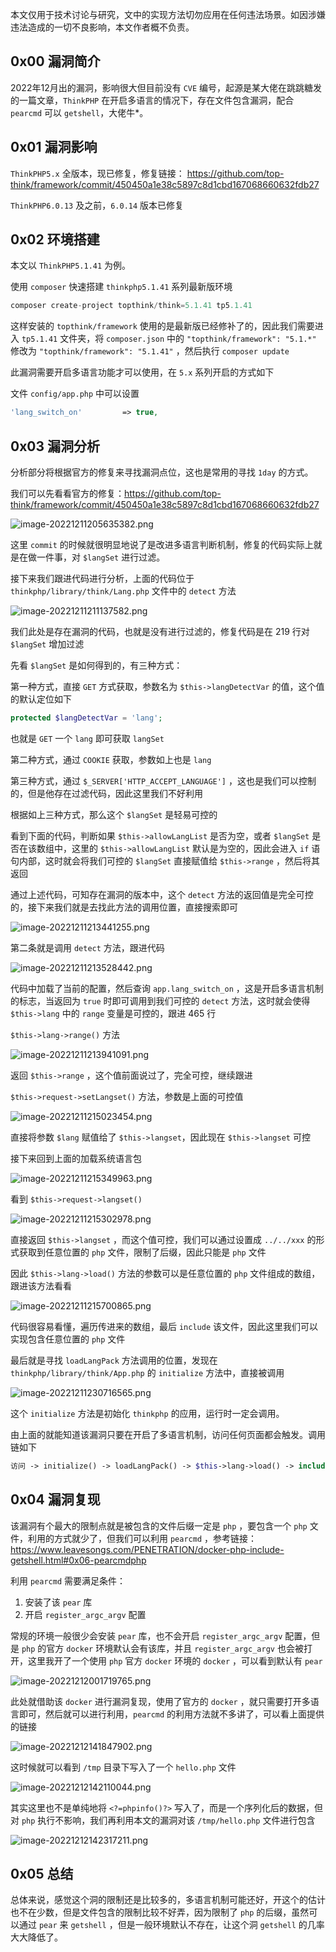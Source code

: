 本文仅用于技术讨论与研究，文中的实现方法切勿应用在任何违法场景。如因涉嫌违法造成的一切不良影响，本文作者概不负责。

0x00 漏洞简介
---------

2022年12月出的漏洞，影响很大但目前没有 `CVE` 编号，起源是某大佬在跳跳糖发的一篇文章，`ThinkPHP` 在开启多语言的情况下，存在文件包含漏洞，配合 `pearcmd` 可以 `getshell`，大佬牛\*。

0x01 漏洞影响
---------

`ThinkPHP5.x` 全版本，现已修复，修复链接： <https://github.com/top-think/framework/commit/450450a1e38c5897c8d1cbd167068660632fdb27>

`ThinkPHP6.0.13` 及之前，`6.0.14` 版本已修复

0x02 环境搭建
---------

本文以 `ThinkPHP5.1.41` 为例。

使用 `composer` 快速搭建 `thinkphp5.1.41` 系列最新版环境

```php
composer create-project topthink/think=5.1.41 tp5.1.41
```

这样安装的 `topthink/framework` 使用的是最新版已经修补了的，因此我们需要进入 `tp5.1.41` 文件夹，将 `composer.json` 中的 `"topthink/framework": "5.1.*"` 修改为 `"topthink/framework": "5.1.41"` ，然后执行 `composer update`

此漏洞需要开启多语言功能才可以使用，在 `5.x` 系列开启的方式如下

文件 `config/app.php` 中可以设置

```php
'lang_switch_on'         => true,
```

0x03 漏洞分析
---------

分析部分将根据官方的修复来寻找漏洞点位，这也是常用的寻找 `1day` 的方式。

我们可以先看看官方的修复：<https://github.com/top-think/framework/commit/450450a1e38c5897c8d1cbd167068660632fdb27>

![image-20221211205635382.png](https://shs3.b.qianxin.com/attack_forum/2022/12/attach-469e3380b7892a7c443125583e738e73747aa926.png)

这里 `commit` 的时候就很明显地说了是改进多语言判断机制，修复的代码实际上就是在做一件事，对 `$langSet` 进行过滤。

接下来我们跟进代码进行分析，上面的代码位于 `thinkphp/library/think/Lang.php` 文件中的 `detect` 方法

![image-20221211211137582.png](https://shs3.b.qianxin.com/attack_forum/2022/12/attach-630aaa3a9b91c69de4623248ee44133d76193a76.png)

我们此处是存在漏洞的代码，也就是没有进行过滤的，修复代码是在 219 行对 `$langSet` 增加过滤

先看 `$langSet` 是如何得到的，有三种方式：

第一种方式，直接 `GET` 方式获取，参数名为 `$this->langDetectVar` 的值，这个值的默认定位如下

```php
protected $langDetectVar = 'lang';
```

也就是 `GET` 一个 `lang` 即可获取 `langSet`

第二种方式，通过 `COOKIE` 获取，参数如上也是 `lang`

第三种方式，通过 `$_SERVER['HTTP_ACCEPT_LANGUAGE']` ，这也是我们可以控制的，但是他存在过滤代码，因此这里我们不好利用

根据如上三种方式，那么这个 `$langSet` 是轻易可控的

看到下面的代码，判断如果 `$this->allowLangList` 是否为空，或者 `$langSet` 是否在该数组中，这里的 `$this->allowLangList` 默认是为空的，因此会进入 `if` 语句内部，这时就会将我们可控的 `$langSet` 直接赋值给 `$this->range` ，然后将其返回

通过上述代码，可知存在漏洞的版本中，这个 `detect` 方法的返回值是完全可控的，接下来我们就是去找此方法的调用位置，直接搜索即可

![image-20221211213441255.png](https://shs3.b.qianxin.com/attack_forum/2022/12/attach-f9a75799e99a3d6da62309da13d27e98b415924a.png)

第二条就是调用 `detect` 方法，跟进代码

![image-20221211213528442.png](https://shs3.b.qianxin.com/attack_forum/2022/12/attach-fc6a1d4afce8bc6f58daa4bea63a129352ce6c99.png)

代码中加载了当前的配置，然后查询 `app.lang_switch_on` ，这是开启多语言机制的标志，当返回为 `true` 时即可调用到我们可控的 `detect` 方法，这时就会使得 `$this->lang` 中的 `range` 变量是可控的，跟进 465 行

`$this->lang->range()` 方法

![image-20221211213941091.png](https://shs3.b.qianxin.com/attack_forum/2022/12/attach-f379c9047f1fdc7776c7a35cb385c4b2572f032c.png)

返回 `$this->range` ，这个值前面说过了，完全可控，继续跟进

`$this->request->setLangset()` 方法，参数是上面的可控值

![image-20221211215023454.png](https://shs3.b.qianxin.com/attack_forum/2022/12/attach-3a216264a3e0030dc7a11e85e02c4ec3f487831a.png)

直接将参数 `$lang` 赋值给了 `$this->langset`，因此现在 `$this->langset` 可控

接下来回到上面的加载系统语言包

![image-20221211215349963.png](https://shs3.b.qianxin.com/attack_forum/2022/12/attach-3b3d193c2f961dfbcc58329441884e12017707ae.png)

看到 `$this->request->langset()`

![image-20221211215302978.png](https://shs3.b.qianxin.com/attack_forum/2022/12/attach-bcd7418d2cf3ecb8693576b1816066ab5bd96dd1.png)

直接返回 `$this->langset` ，而这个值可控，我们可以通过设置成 `../../xxx` 的形式获取到任意位置的 `php` 文件，限制了后缀，因此只能是 `php` 文件

因此 `$this->lang->load()` 方法的参数可以是任意位置的 `php` 文件组成的数组，跟进该方法看看

![image-20221211215700865.png](https://shs3.b.qianxin.com/attack_forum/2022/12/attach-4b85c8412478890fc562ad431aafeb0b363faa04.png)

代码很容易看懂，遍历传进来的数组，最后 `include` 该文件，因此这里我们可以实现包含任意位置的 `php` 文件

最后就是寻找 `loadLangPack` 方法调用的位置，发现在 `thinkphp/library/think/App.php` 的 `initialize` 方法中，直接被调用

![image-20221211230716565.png](https://shs3.b.qianxin.com/attack_forum/2022/12/attach-aef61c2d91b8916e42fd0dad3263a012b5a72e05.png)

这个 `initialize` 方法是初始化 `thinkphp` 的应用，运行时一定会调用。

由上面的就能知道该漏洞只要在开启了多语言机制，访问任何页面都会触发。调用链如下

```php
访问 -> initialize() -> loadLangPack() -> $this->lang->load() -> include file
```

0x04 漏洞复现
---------

该漏洞有个最大的限制点就是被包含的文件后缀一定是 `php` ，要包含一个 `php` 文件，利用的方式就少了，但我们可以利用 `pearcmd` ，参考链接：<https://www.leavesongs.com/PENETRATION/docker-php-include-getshell.html#0x06-pearcmdphp>

利用 `pearcmd` 需要满足条件：

1. 安装了该 `pear` 库
2. 开启 `register_argc_argv` 配置

常规的环境一般很少会安装 `pear` 库，也不会开启 `register_argc_argv` 配置，但是 `php` 的官方 `docker` 环境默认会有该库，并且 `register_argc_argv` 也会被打开，这里我开了一个使用 `php` 官方 `docker` 环境的 `docker` ，可以看到默认有 `pear`

![image-20221212001719765.png](https://shs3.b.qianxin.com/attack_forum/2022/12/attach-b4c69328b64ffa76f140c1775604079d911b77a9.png)

此处就借助该 `docker` 进行漏洞复现，使用了官方的 `docker` ，就只需要打开多语言即可，然后就可以进行利用，`pearcmd` 的利用方法就不多讲了，可以看上面提供的链接

![image-20221212141847902.png](https://shs3.b.qianxin.com/attack_forum/2022/12/attach-c002aca56f53011f60a473bc862c8273df3221c5.png)

这时候就可以看到 `/tmp` 目录下写入了一个 `hello.php` 文件

![image-20221212142110044.png](https://shs3.b.qianxin.com/attack_forum/2022/12/attach-ec9585de7110b78315ab7cd1a961fbf9c2415801.png)

其实这里也不是单纯地将 `<?=phpinfo()?>` 写入了，而是一个序列化后的数据，但对 `php` 执行不影响，我们再利用本文的漏洞对该 `/tmp/hello.php` 文件进行包含

![image-20221212142317211.png](https://shs3.b.qianxin.com/attack_forum/2022/12/attach-8b0e74351754ddc5069d741fe58de6a6bca34771.png)

0x05 总结
-------

总体来说，感觉这个洞的限制还是比较多的，多语言机制可能还好，开这个的估计也不在少数，但是文件包含的限制比较不好弄，因为限制了 `php` 的后缀，虽然可以通过 `pear` 来 `getshell` ，但是一般环境默认不存在，让这个洞 `getshell` 的几率大大降低了。